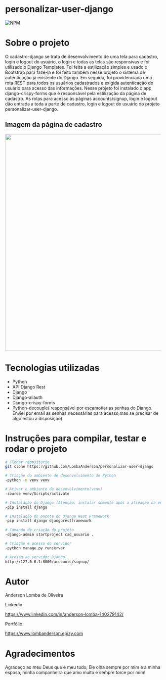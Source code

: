 # personalizar-user-django
[![NPM](https://img.shields.io/npm/l/react)](https://github.com/LombaAnderson/personalizar-user-django/blob/main/LICENSE)

# Sobre o projeto
 O cadastro-django se trata de desenvolvimento de uma tela para cadastro, login e logout do usuário, o login e todas as telas são responsivas e foi utilizado o Django Templates.
Foi feita a estilização simples e usado o Bootstrap para fazê-la e foi feito também nesse projeto o sistema de autenticação já existente do Django. Em seguida, foi providenciada uma rota REST para todos os usuários cadastrados e exigida autenticação do usuário para acesso das informações. Nesse projeto foi instalado o app django-crispy-forms que é responsável pela estilização da página de cadastro. As rotas para acesso às páginas accounts/signup, login e logout dão entrada a toda a parte de cadastro, login e logout do usuário do projeto personalizar-user-django.

## Imagem da página de cadastro
<div align="center">
<img src="https://user-images.githubusercontent.com/60937513/151632442-a036dd94-240c-4e97-8bc8-b481659836c8.png" width="700" />
</div>

# Tecnologias utilizadas

- Python
- API Django Rest
- Django
- Django-allauth
- Django-crispy-forms
- Python-decouple( responsável por escamotiar as senhas do Django. Enviei por email as senhas necessárias para acesso,mas se precisar de algo estou a disposição)

# Instruções para compilar, testar e rodar o projeto

```bash
# Clonar repositório
git clone https://github.com/LombaAnderson/personalizar-user-django

# Criação do ambiente de desenvolvimento do Python
-python -m venv venv

# Ativar o ambiente de desenvolvimento(venv)
-source venv/Scripts/activate

# Instalação do Django (Atenção: instalar somente após a ativação da venv)
-pip install django

# Instalação do pacote do Django Rest Framework
-pip install django djangorestframework
 
# Comando de criação do projeto
-django-admin startproject cad_usuario .

# Criação e acesso do servidor
-python manage.py runserver

# Acesso ao servidor Django
http://127.0.0.1:8000/accounts/signup/

```

# Autor

Anderson Lomba de Oliveira

Linkedin

https://www.linkedin.com/in/anderson-lomba-140279142/

Portfólio

https://www.lombanderson.epizy.com

# Agradecimentos

Agradeço ao meu Deus que é meu tudo, Ele olha sempre por mim e a minha esposa, minha companheira que amo muito e sempre torce por mim!
